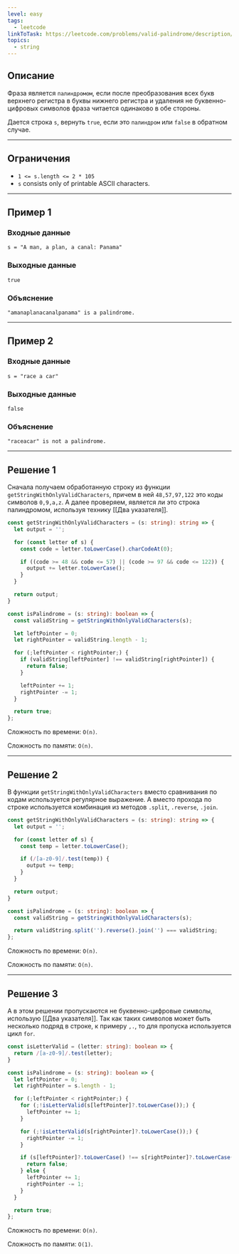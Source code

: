 ```yaml
---
level: easy
tags:
  - leetcode
linkToTask: https://leetcode.com/problems/valid-palindrome/description/
topics:
  - string
---
```

## Описание

Фраза является `палиндромом`, если после преобразования всех букв верхнего регистра в буквы нижнего регистра и удаления не буквенно-цифровых символов фраза читается одинаково в обе стороны.

Дается строка `s`, вернуть `true`, если это `палиндром` или `false` в обратном случае.

---
## Ограничения

- `1 <= s.length <= 2 * 105`
- `s` consists only of printable ASCII characters.

---
## Пример 1

### Входные данные

```
s = "A man, a plan, a canal: Panama"
```
### Выходные данные

```
true
```
### Объяснение

```
"amanaplanacanalpanama" is a palindrome.
```

---
## Пример 2

### Входные данные

```
s = "race a car"
```
### Выходные данные

```
false
```
### Объяснение

```
"raceacar" is not a palindrome.
```

---
## Решение 1

Сначала получаем обработанную строку из функции `getStringWithOnlyValidCharacters`, причем в ней `48,57,97,122` это коды символов `0,9,a,z`. А далее проверяем, является ли это строка палиндромом, используя технику [[Два указателя]].

```typescript
const getStringWithOnlyValidCharacters = (s: string): string => {
  let output = '';

  for (const letter of s) {
    const code = letter.toLowerCase().charCodeAt(0);

    if ((code >= 48 && code <= 57) || (code >= 97 && code <= 122)) {
      output += letter.toLowerCase();
    }
  }

  return output;
}

const isPalindrome = (s: string): boolean => {
  const validString = getStringWithOnlyValidCharacters(s);

  let leftPointer = 0;
  let rightPointer = validString.length - 1;

  for (;leftPointer < rightPointer;) {
    if (validString[leftPointer] !== validString[rightPointer]) {
      return false;
    }

    leftPointer += 1;
    rightPointer -= 1;
  }

  return true;
};
```

Сложность по времени: `O(n)`.

Сложность по памяти: `O(n)`.

---
## Решение 2

В функции `getStringWithOnlyValidCharacters` вместо сравнивания по кодам используется регулярное выражение. А вместо прохода по строке используется комбинация из методов `.split`, `.reverse`, `.join`.

```typescript
const getStringWithOnlyValidCharacters = (s: string): string => {
  let output = '';

  for (const letter of s) {
    const temp = letter.toLowerCase();

    if (/[a-z0-9]/.test(temp)) {
      output += temp;
    }
  }

  return output;
}

const isPalindrome = (s: string): boolean => {
  const validString = getStringWithOnlyValidCharacters(s);

  return validString.split('').reverse().join('') === validString;
};
```

Сложность по времени: `O(n)`.

Сложность по памяти: `O(n)`.

---
## Решение 3

А в этом решении пропускаются не буквенно-цифровые символы, использую [[Два указателя]]. Так как таких символов может быть несколько подряд в строке, к примеру `,.`, то для пропуска используется цикл `for`.

```typescript
const isLetterValid = (letter: string): boolean => {
  return /[a-z0-9]/.test(letter);
}

const isPalindrome = (s: string): boolean => {
  let leftPointer = 0;
  let rightPointer = s.length - 1;

  for (;leftPointer < rightPointer;) {
    for (;!isLetterValid(s[leftPointer]?.toLowerCase());) {
      leftPointer += 1;
    }

    for (;!isLetterValid(s[rightPointer]?.toLowerCase());) {
      rightPointer -= 1;
    }

    if (s[leftPointer]?.toLowerCase() !== s[rightPointer]?.toLowerCase()) {
      return false;
    } else {
      leftPointer += 1;
      rightPointer -= 1;
    }
  }

  return true;
};
```

Сложность по времени: `O(n)`.

Сложность по памяти: `O(1)`.